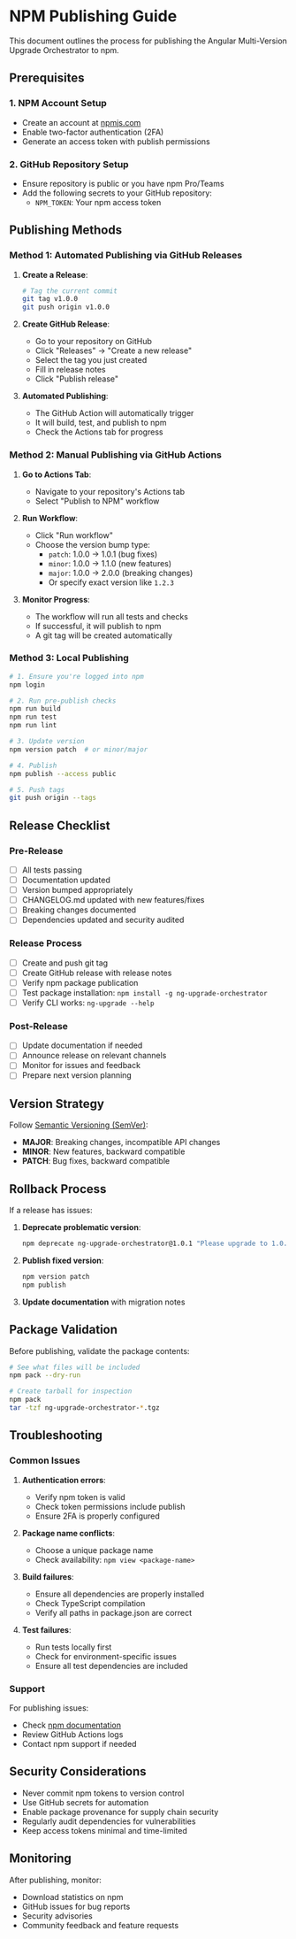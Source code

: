 # NPM Publishing Guide

This document outlines the process for publishing the Angular Multi-Version Upgrade Orchestrator to npm.

## Prerequisites

### 1. NPM Account Setup
- Create an account at [npmjs.com](https://www.npmjs.com/)
- Enable two-factor authentication (2FA)
- Generate an access token with publish permissions

### 2. GitHub Repository Setup
- Ensure repository is public or you have npm Pro/Teams
- Add the following secrets to your GitHub repository:
  - `NPM_TOKEN`: Your npm access token

## Publishing Methods

### Method 1: Automated Publishing via GitHub Releases

1. **Create a Release**:
   ```bash
   # Tag the current commit
   git tag v1.0.0
   git push origin v1.0.0
   ```

2. **Create GitHub Release**:
   - Go to your repository on GitHub
   - Click "Releases" → "Create a new release"
   - Select the tag you just created
   - Fill in release notes
   - Click "Publish release"

3. **Automated Publishing**:
   - The GitHub Action will automatically trigger
   - It will build, test, and publish to npm
   - Check the Actions tab for progress

### Method 2: Manual Publishing via GitHub Actions

1. **Go to Actions Tab**:
   - Navigate to your repository's Actions tab
   - Select "Publish to NPM" workflow

2. **Run Workflow**:
   - Click "Run workflow"
   - Choose the version bump type:
     - `patch`: 1.0.0 → 1.0.1 (bug fixes)
     - `minor`: 1.0.0 → 1.1.0 (new features)
     - `major`: 1.0.0 → 2.0.0 (breaking changes)
     - Or specify exact version like `1.2.3`

3. **Monitor Progress**:
   - The workflow will run all tests and checks
   - If successful, it will publish to npm
   - A git tag will be created automatically

### Method 3: Local Publishing

```bash
# 1. Ensure you're logged into npm
npm login

# 2. Run pre-publish checks
npm run build
npm run test
npm run lint

# 3. Update version
npm version patch  # or minor/major

# 4. Publish
npm publish --access public

# 5. Push tags
git push origin --tags
```

## Release Checklist

### Pre-Release
- [ ] All tests passing
- [ ] Documentation updated
- [ ] Version bumped appropriately
- [ ] CHANGELOG.md updated with new features/fixes
- [ ] Breaking changes documented
- [ ] Dependencies updated and security audited

### Release Process
- [ ] Create and push git tag
- [ ] Create GitHub release with release notes
- [ ] Verify npm package publication
- [ ] Test package installation: `npm install -g ng-upgrade-orchestrator`
- [ ] Verify CLI works: `ng-upgrade --help`

### Post-Release
- [ ] Update documentation if needed
- [ ] Announce release on relevant channels
- [ ] Monitor for issues and feedback
- [ ] Prepare next version planning

## Version Strategy

Follow [Semantic Versioning (SemVer)](https://semver.org/):

- **MAJOR**: Breaking changes, incompatible API changes
- **MINOR**: New features, backward compatible
- **PATCH**: Bug fixes, backward compatible

## Rollback Process

If a release has issues:

1. **Deprecate problematic version**:
   ```bash
   npm deprecate ng-upgrade-orchestrator@1.0.1 "Please upgrade to 1.0.2"
   ```

2. **Publish fixed version**:
   ```bash
   npm version patch
   npm publish
   ```

3. **Update documentation** with migration notes

## Package Validation

Before publishing, validate the package contents:

```bash
# See what files will be included
npm pack --dry-run

# Create tarball for inspection
npm pack
tar -tzf ng-upgrade-orchestrator-*.tgz
```

## Troubleshooting

### Common Issues

1. **Authentication errors**:
   - Verify npm token is valid
   - Check token permissions include publish
   - Ensure 2FA is properly configured

2. **Package name conflicts**:
   - Choose a unique package name
   - Check availability: `npm view <package-name>`

3. **Build failures**:
   - Ensure all dependencies are properly installed
   - Check TypeScript compilation
   - Verify all paths in package.json are correct

4. **Test failures**:
   - Run tests locally first
   - Check for environment-specific issues
   - Ensure all test dependencies are included

### Support

For publishing issues:
- Check [npm documentation](https://docs.npmjs.com/)
- Review GitHub Actions logs
- Contact npm support if needed

## Security Considerations

- Never commit npm tokens to version control
- Use GitHub secrets for automation
- Enable package provenance for supply chain security
- Regularly audit dependencies for vulnerabilities
- Keep access tokens minimal and time-limited

## Monitoring

After publishing, monitor:
- Download statistics on npm
- GitHub issues for bug reports
- Security advisories
- Community feedback and feature requests